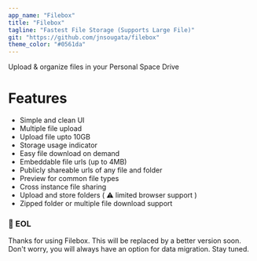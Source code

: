 ```yaml
---
app_name: "Filebox"
title: "Filebox"
tagline: "Fastest File Storage (Supports Large File)"
git: "https://github.com/jnsougata/filebox"
theme_color: "#0561da"
---
```


Upload & organize files in your Personal Space Drive

# Features
- Simple and clean UI
- Multiple file upload
- Upload file upto 10GB
- Storage usage indicator
- Easy file download on demand
- Embeddable file urls (up to 4MB)
- Publicly shareable urls of any file and folder
- Preview for common file types
- Cross instance file sharing
- Upload and store folders ( ⚠ limited browser support )
- Zipped folder or multiple file download support
  
### 🍻 EOL
Thanks for using Filebox. This will be replaced by a better version soon. Don't worry, you will always have an option for data migration. Stay tuned.